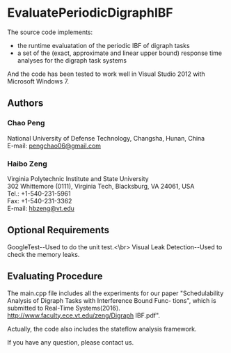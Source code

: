 # EvaluatePeriodicDigraphIBF
The source code implements:
- the runtime evaluatation of the periodic IBF of digraph tasks
- a set of the (exact, approximate and linear upper bound) response time analyses for the digraph task systems

And the code has been tested to work well in Visual Studio 2012 with Microsoft Windows 7.

## Authors ##
### Chao Peng ###
National University of Defense Technology, Changsha, Hunan, China<br/>
E-mail: pengchao06@gmail.com

### Haibo Zeng ###
Virginia Polytechnic Institute and State University<br/>
302 Whittemore (0111), Virginia Tech, Blacksburg, VA 24061, USA<br/>
Tel.: +1-540-231-5961<br/>
Fax: +1-540-231-3362<br/>
E-mail: hbzeng@vt.edu

## Optional Requirements ##

GoogleTest--Used to do the unit test.<\br>
Visual Leak Detection--Used to check the memory leaks.

## Evaluating Procedure ##

The main.cpp file includes all the experiments for our paper "Schedulability Analysis of Digraph Tasks with Interference Bound Func-
tions", which is submitted to Real-Time Systems(2016). http://www.faculty.ece.vt.edu/zeng/Digraph IBF.pdf".

Actually, the code also includes the stateflow analysis framework.  

If you have any question, please contact us.
